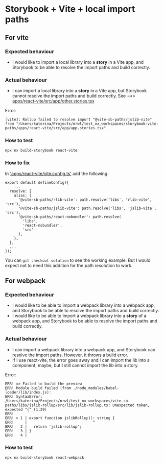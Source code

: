 # Storybook + Vite + local import paths

## For vite

### Expected behaviour

- I would like to import a local library into a **story** in a Vite app, and Storybook to be able to resolve the import paths and build correctly.

### Actual behaviour

- I can import a local library into a **story** in a Vite app, but Storybook cannot resolve the import paths and build correctly. See -->> [apps/react-vite/src/app/other.stories.tsx](apps/react-vite/src/app/other.stories.tsx)

Error:

```
[vite]: Rollup failed to resolve import "@vite-sb-paths/jslib-vite" from "/Users/katerina/Projects/nrwl/test_nx_workspaces/storybook-vite-paths/apps/react-vite/src/app/app.stories.tsx".
```

### How to test

```
npx nx build-storybook react-vite
```

### How to fix

In ['apps/react-vite/vite.config.ts'](apps/react-vite/vite.config.ts) add the following:

```
export default defineConfig({
    ...
  resolve: {
    alias: {
      '@vite-sb-paths/rlib-vite': path.resolve('libs', 'rlib-vite', 'src'),
      '@vite-sb-paths/jslib-vite': path.resolve('libs', 'jslib-vite', 'src'),
      '@vite-sb-paths/react-nobundler': path.resolve(
        'libs',
        'react-nobundler',
        'src'
      ),
    },
  },
  ...
});
```

You can `git checkout solution` to see the working example.
But I would expect not to need this addition for the path resolution to work.

## For webpack

### Expected behaviour

- I would like to be able to import a webpack library into a webpack app, and Storybook to be able to resolve the import paths and build correctly.
- I would like to be able to import a webpack library into a **story** of a webpack app, and Storybook to be able to resolve the import paths and build correctly.

### Actual behaviour

- I can import a webpack library into a webpack app, and Storybook can resolve the import paths. However, it throws a build error.
- If I use react-vite, the error goes away and I can import the lib into a component, maybe, but I still cannot import the lib into a story.

Error:

```
ERR! => Failed to build the preview
ERR! Module build failed (from ./node_modules/babel-loader/lib/index.js):
ERR! SyntaxError: /Users/katerina/Projects/nrwl/test_nx_workspaces/vite-sb-paths/libs/jslib-rollup/src/lib/jslib-rollup.ts: Unexpected token, expected "{" (1:29)
ERR!
ERR! > 1 | export function jslibRollup(): string {
ERR!     |                              ^
ERR!   2 |   return 'jslib-rollup';
ERR!   3 | }
ERR!   4 |
```

### How to test

```
npx nx build-storybook react-webpack
```
